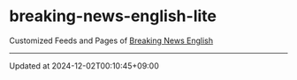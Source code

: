 # breaking-news-english-lite

Customized Feeds and Pages of [Breaking News English](https://breakingnewsenglish.com/)

---

Updated at 2024-12-02T00:10:45+09:00
